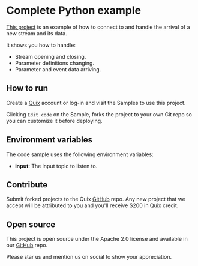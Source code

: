 # Complete Python example

[This project](https://github.com/quixio/quix-samples/tree/main/python/destinations/Complete-Example) is an example of how to connect to and handle the arrival of a new stream and its data.

It shows you how to handle:
 - Stream opening and closing.
 - Parameter definitions changing.
 - Parameter and event data arriving.
## How to run

Create a [Quix](https://portal.platform.quix.ai/self-sign-up?xlink=github) account or log-in and visit the Samples to use this project.

Clicking `Edit code` on the Sample, forks the project to your own Git repo so you can customize it before deploying.

## Environment variables

The code sample uses the following environment variables:

- **input**: The input topic to listen to.

## Contribute

Submit forked projects to the Quix [GitHub](https://github.com/quixio/quix-samples) repo. Any new project that we accept will be attributed to you and you'll receive $200 in Quix credit.

## Open source

This project is open source under the Apache 2.0 license and available in our [GitHub](https://github.com/quixio/quix-samples) repo.

Please star us and mention us on social to show your appreciation.

